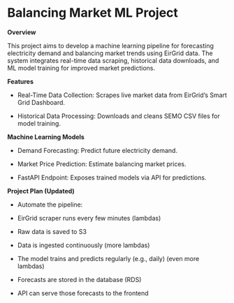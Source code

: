# Balancing Market ML Project

**Overview**

This project aims to develop a machine learning pipeline for forecasting electricity demand and balancing market trends using EirGrid data. The system integrates real-time data scraping, historical data downloads, and ML model training for improved market predictions.

**Features**

* Real-Time Data Collection: Scrapes live market data from EirGrid’s Smart Grid Dashboard.

* Historical Data Processing: Downloads and cleans SEMO CSV files for model training.

**Machine Learning Models**

* Demand Forecasting: Predict future electricity demand.

* Market Price Prediction: Estimate balancing market prices.

* FastAPI Endpoint: Exposes trained models via API for predictions.

**Project Plan (Updated)**

* Automate the pipeline:

- EirGrid scraper runs every few minutes (lambdas)

- Raw data is saved to S3

- Data is ingested continuously  (more lambdas)

- The model trains and predicts regularly (e.g., daily)  (even more lambdas)

- Forecasts are stored in the database  (RDS)

- API can serve those forecasts to the frontend
